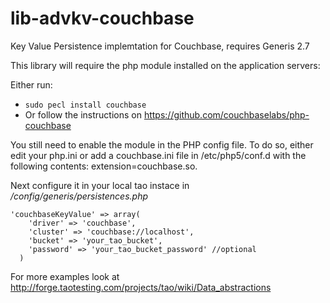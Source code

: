 # lib-advkv-couchbase
Key Value Persistence implemtation for Couchbase, requires Generis 2.7

This library will require the php module installed on the application servers:

Either run:

* ```sudo pecl install couchbase```
* Or follow the instructions on https://github.com/couchbaselabs/php-couchbase

You still need to enable the module in the PHP config file. To do so, either edit your php.ini or add a couchbase.ini file in /etc/php5/conf.d with the following contents: extension=couchbase.so.

Next configure it in your local tao instace in */config/generis/persistences.php*
```
'couchbaseKeyValue' => array(
    'driver' => 'couchbase',
    'cluster' => 'couchbase://localhost',
    'bucket' => 'your_tao_bucket',
    'password' => 'your_tao_bucket_password' //optional
  )
````    
For more examples look at http://forge.taotesting.com/projects/tao/wiki/Data_abstractions
